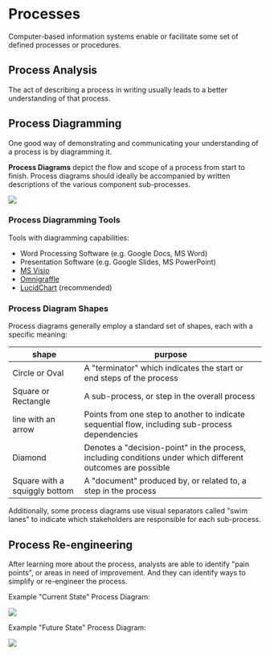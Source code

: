 # Processes

Computer-based information systems enable or facilitate some set of defined processes or procedures.

## Process Analysis

The act of describing a process in writing usually leads to a better understanding of that process.

## Process Diagramming

One good way of demonstrating and communicating your understanding of a process is by diagramming it.

**Process Diagrams** depict the flow and scope of a process from start to finish. Process diagrams should ideally be accompanied by written descriptions of the various component sub-processes.

![](https://user-images.githubusercontent.com/1328807/54886432-41d6cf80-4e5e-11e9-97f0-be61566285b2.png)

### Process Diagramming Tools

Tools with diagramming capabilities:

  + Word Processing Software (e.g. Google Docs, MS Word)
  + Presentation Software (e.g. Google Slides, MS PowerPoint)
  + [MS Visio](https://products.office.com/en-us/visio/flowchart-software)
  + [Omnigraffle](https://www.omnigroup.com/omnigraffle)
  + [LucidChart](https://www.lucidchart.com/) (recommended)

### Process Diagram Shapes

Process diagrams generally employ a standard set of shapes, each with a specific meaning:

shape | purpose
--- | ---
Circle or Oval | A "terminator" which indicates the start or end steps of the process
Square or Rectangle | A sub-process, or step in the overall process
line with an arrow | Points from one step to another to indicate sequential flow, including sub-process dependencies
Diamond | Denotes a "decision-point" in the process, including conditions under which different outcomes are possible
Square with a squiggly bottom | A "document" produced by, or related to, a step in the process

Additionally, some process diagrams use visual separators called "swim lanes" to indicate which stakeholders are responsible for each sub-process.

## Process Re-engineering

After learning more about the process, analysts are able to identify "pain points", or areas in need of improvement. And they can identify ways to simplify or re-engineer the process.

Example "Current State" Process Diagram:

![](https://user-images.githubusercontent.com/1328807/54886429-41d6cf80-4e5e-11e9-8772-21cf2f82d893.png)

Example "Future State" Process Diagram:

![](https://user-images.githubusercontent.com/1328807/54886430-41d6cf80-4e5e-11e9-8325-7bb54bba4435.png)

